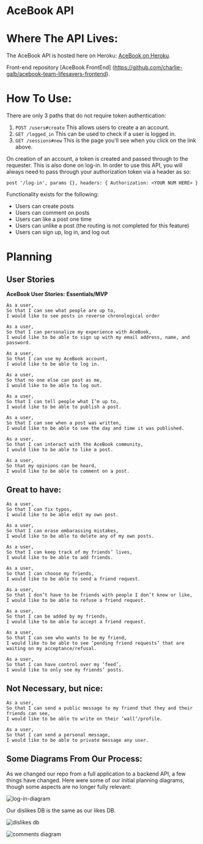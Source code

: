 # AceBook API

# Where The API Lives:
The AceBook API is hosted here on Heroku: [AceBook on Heroku](https://acebook-team-life-savers.herokuapp.com/).

Front-end repository [AceBook FrontEnd] (https://github.com/charlie-galb/acebook-team-lifesavers-frontend).

# How To Use:

There are only 3 paths that do not require token authentication:

  1. `POST /users#create` This allows users to create a an account.
  2. `GET /logged_in` This can be used to check if a user is logged in.
  3. `GET /sessions#new` This is the page you'll see when you click on the link above.
 
On creation of an account, a token is created and passed through to the requester. This is also done on log-in. 
In order to use this API, you will always need to pass through your authorization token via a header as so:

`post '/log-in', params {}, headers: { Authorization: <YOUR NUM HERE> }`

Functionality exists for the following:

  - Users can create posts
  - Users can comment on posts
  - Users can like a post one time
  - Users can unlike a post (the routing is not completed for this feature)
  - Users can sign up, log in, and log out
 
# Planning
## User Stories

**AceBook User Stories:**
**Essentials/MVP**
```
As a user,
So that I can see what people are up to,
I would like to see posts in reverse chronological order

As a user,
So that I can personalize my experience with AceBook,
I would like to be able to sign up with my email address, name, and password.

As a user,
So that I can use my AceBook account,
I would like to be able to log in.

As a user,
So that no one else can post as me,
I would like to be able to log out.

As a user,
So that I can tell people what I’m up to,
I would like to be able to publish a post.

As a user,
So that I can see when a post was written,
I would like to be able to see the day and time it was published.

As a user,
So that I can interact with the AceBook community,
I would like to be able to like a post.

As a user,
So that my opinions can be heard,
I would like to be able to comment on a post.
```
**Great to have:**
-------
```
As a user,
So that I can fix typos,
I would like to be able edit my own post.

As a user,
So that I can erase embarassing mistakes,
I would like to be able to delete any of my own posts.

As a user,
So that I can keep track of my friends’ lives,
I would like to be able to add friends.

As a user,
So that I can choose my friends,
I would like to be able to send a friend request.

As a user,
So that I don’t have to be friends with people I don’t know or like,
I would like to be able to refuse a friend request.

As a user,
So that I can be added by my friends,
I would like to be able to accept a friend request.

As a user,
So that I can see who wants to be my friend,
I would like to be able to see ‘pending friend requests’ that are waiting on my acceptance/refusal.

As a user,
So that I can have control over my ‘feed’,
I would like to only see my friends’ posts.
```
**Not Necessary, but nice:**
-------
```
As a user,
So that I can send a public message to my friend that they and their friends can see,
I would like to be able to write on their ‘wall’/profile.

As a user,
So that I can send a personal message,
I would like to be able to private message any user.
```

## Some Diagrams From Our Process:

As we changed our repo from a full application to a backend API, a few things have changed. Here were some of our initial planning diagrams, though some aspects are no longer fully relevant:

![log-in-diagram](https://tinyurl.com/login-feature-diagram)

Our dislikes DB is the same as our likes DB.

![dislikes db](https://tinyurl.com/post-likes-dislikes)


![comments diagram](https://tinyurl.com/comment-database)

